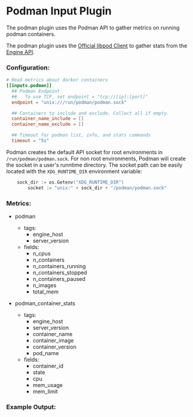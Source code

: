 # Podman Input Plugin

The podman plugin uses the Podman API to gather metrics on running
podman containers.

The podman plugin uses the [Official libpod Client](https://pkg.go.dev/github.com/containers/podman/v3@v3.2.3/pkg/bindings)
to gather stats from the [Engine API](https://pkg.go.dev/github.com/containers/podman/v3@v3.2.3/pkg/api/server).

### Configuration:

```toml
# Read metrics about docker containers
[[inputs.podman]]
  ## Podman Endpoint
  ##   To use TCP, set endpoint = "tcp://[ip]:[port]"
  endpoint = "unix:///run/podman/podman.sock"

  ## Containers to include and exclude. Collect all if empty. 
  container_name_include = []
  container_name_exclude = []

  ## Timeout for podman list, info, and stats commands
  timeout = "5s"

```

Podman creates the default API socket for root environments in `/run/podman/podman.sock`. For non root environments, Podman will create the socket in a user's runntime directory. The socket path can be easily located with the `XDG_RUNTIME_DIR` environment variable:

```Go
	sock_dir := os.Getenv("XDG_RUNTIME_DIR")
        socket := "unix:" + sock_dir + "/podman/podman.sock"
```

### Metrics:

- podman
  - tags:
    - engine_host
    - server_version
  + fields:
    - n_cpus
    - n_containers
    - n_containers_running
    - n_containers_stopped
    - n_containers_paused
    - n_images
    - total_mem

- podman_container_stats
  - tags:
    - engine_host
    - server_version
    - container_name
    - container_image
    - container_version
    - pod_name
  + fields:
    - container_id
    - state
    - cpu
    - mem_usage
    - mem_limit
	
### Example Output:

```

```

